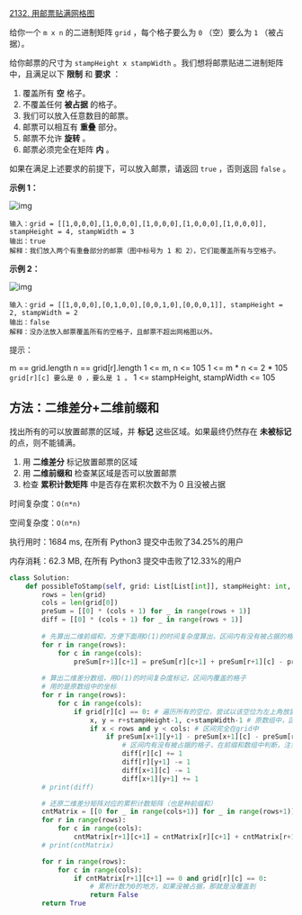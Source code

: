 [2132. 用邮票贴满网格图](https://leetcode-cn.com/problems/stamping-the-grid/)

给你一个 `m x n` 的二进制矩阵 `grid` ，每个格子要么为 `0` （空）要么为 `1` （被占据）。

给你邮票的尺寸为 `stampHeight x stampWidth` 。我们想将邮票贴进二进制矩阵中，且满足以下 **限制** 和 **要求** ：

1. 覆盖所有 **空** 格子。
2. 不覆盖任何 **被占据** 的格子。
3. 我们可以放入任意数目的邮票。
4. 邮票可以相互有 **重叠** 部分。
5. 邮票不允许 **旋转** 。
6. 邮票必须完全在矩阵 **内** 。

如果在满足上述要求的前提下，可以放入邮票，请返回 `true` ，否则返回 `false` 。

**示例 1：**

![img](https://assets.leetcode.com/uploads/2021/11/03/ex1.png)

```
输入：grid = [[1,0,0,0],[1,0,0,0],[1,0,0,0],[1,0,0,0],[1,0,0,0]], stampHeight = 4, stampWidth = 3
输出：true
解释：我们放入两个有重叠部分的邮票（图中标号为 1 和 2），它们能覆盖所有与空格子。
```

**示例 2：**

![img](https://assets.leetcode.com/uploads/2021/11/03/ex2.png)

```
输入：grid = [[1,0,0,0],[0,1,0,0],[0,0,1,0],[0,0,0,1]], stampHeight = 2, stampWidth = 2 
输出：false 
解释：没办法放入邮票覆盖所有的空格子，且邮票不超出网格图以外。
```

提示：

m == grid.length
n == grid[r].length
1 <= m, n <= 105
1 <= m * n <= 2 * 105
`grid[r][c] 要么是 0 ，要么是 1 。`
1 <= stampHeight, stampWidth <= 105

## 方法：二维差分+二维前缀和

找出所有的可以放置邮票的区域，并 **标记** 这些区域。如果最终仍然存在 **未被标记** 的点，则不能铺满。

1. 用 **二维差分** 标记放置邮票的区域
2. 用 **二维前缀和** 检查某区域是否可以放置邮票
3. 检查 **累积计数矩阵** 中是否存在累积次数不为 0 且没被占据

时间复杂度：`O(n*n)`

空间复杂度：`O(n*n)`

执行用时：1684 ms, 在所有 Python3 提交中击败了34.25%的用户

内存消耗：62.3 MB, 在所有 Python3 提交中击败了12.33%的用户

```python
class Solution:
    def possibleToStamp(self, grid: List[List[int]], stampHeight: int, stampWidth: int) -> bool:
        rows = len(grid)
        cols = len(grid[0])
        preSum = [[0] * (cols + 1) for _ in range(rows + 1)]
        diff = [[0] * (cols + 1) for _ in range(rows + 1)]
        
        # 先算出二维前缀和，方便下面用O(1)的时间复杂度算出，区间内有没有被占据的格子
        for r in range(rows):
            for c in range(cols):
                preSum[r+1][c+1] = preSum[r][c+1] + preSum[r+1][c] - preSum[r][c] + grid[r][c]
        
        # 算出二维差分数组，用O(1)的时间复杂度标记，区间内覆盖的格子
        # 用的是原数组中的坐标
        for r in range(rows):
            for c in range(cols):
                if grid[r][c] == 0: # 遍历所有的空位，尝试以该空位为左上角放置邮票
                    x, y = r+stampHeight-1, c+stampWidth-1 # 原数组中，区间右下角横纵坐标
                    if x < rows and y < cols: # 区间完全在grid中
                        if preSum[x+1][y+1] - preSum[x+1][c] - preSum[r][y+1] + preSum[r][c] == 0:
                            # 区间内有没有被占据的格子，在前缀和数组中判断，注意坐标+1
                            diff[r][c] += 1
                            diff[r][y+1] -= 1
                            diff[x+1][c] -= 1
                            diff[x+1][y+1] += 1
        # print(diff)

        # 还原二维差分矩阵对应的累积计数矩阵（也是种前缀和）
        cntMatrix = [[0 for _ in range(cols+1)] for _ in range(rows+1)]
        for r in range(rows):
            for c in range(cols):
                cntMatrix[r+1][c+1] = cntMatrix[r][c+1] + cntMatrix[r+1][c] - cntMatrix[r][c] + diff[r][c]
        # print(cntMatrix)

        for r in range(rows):
            for c in range(cols):
                if cntMatrix[r+1][c+1] == 0 and grid[r][c] == 0:
                    # 累积计数为0的地方，如果没被占据，那就是没覆盖到
                    return False
        return True
```

